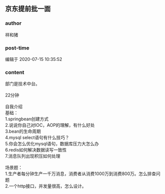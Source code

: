 ## 京东提前批一面
### author 
祥和猪
### post-time 

编辑于  2020-07-15 10:35:52
### content 
<div class="post-topic-des nc-post-content">
 <div>
  部门是技术中台。
 </div>
 <div>
  <br/>
 </div>
 <div>
  22分钟
 </div>
 <div>
  <br/>
 </div>
 <div>
  自我介绍
 </div>
 <div>
  基础：
 </div>
 <div>
  1.springbean创建方式
 </div>
 <div>
  2.说说你自己对IOC，AOP的理解，有什么好处
 </div>
 <div>
  3.bean的生命周期
 </div>
 <div>
  4.mysql select语句有什么技巧？
 </div>
 <div>
  5.你会怎么优化mysql语句，数据库压力大怎么办
 </div>
 <div>
  6.redis如何解决数据读写一致性
 </div>
 <div>
  7.消息队列出现积压如何处理
 </div>
 <div>
  <br/>
 </div>
 <div>
  场景题：
 </div>
 <div>
  1.生产者每分钟生产一千万消息，消费者从消费1000万到消费800万。怎么排查问题
 </div>
 <div>
  2.一个http接口，并发量很高，怎么设计。
 </div>
 <div>
  <br/>
 </div>
 <div>
  <br/>
 </div>
 <div>
  <br/>
 </div>
 <div>
  <br/>
 </div>
</div>
